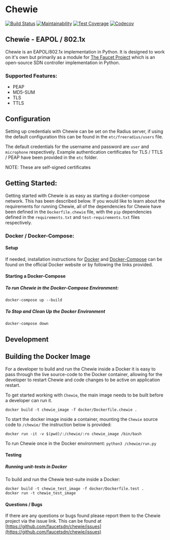 # Chewie

[![Build Status](https://travis-ci.com/faucetsdn/chewie.svg?branch=master)](https://travis-ci.com/faucetsdn/chewie)
[![Maintainability](https://api.codeclimate.com/v1/badges/66b6e93ba93b6ac56d17/maintainability)](https://codeclimate.com/github/faucetsdn/chewie/maintainability)
[![Test Coverage](https://api.codeclimate.com/v1/badges/66b6e93ba93b6ac56d17/test_coverage)](https://codeclimate.com/github/faucetsdn/chewie/test_coverage)
[![Codecov](https://codecov.io/gh/faucetsdn/chewie/branch/master/graph/badge.svg)](https://codecov.io/gh/faucetsdn/faucet)



## Chewie - EAPOL / 802.1x
Chewie is an EAPOL/802.1x implementation in Python.
It is designed to work on it's own but primarily as a module for [The Faucet Project](https://github.com/faucetsdn/faucet)
which is an open-source SDN controller implementation in Python.

### Supported Features:
* PEAP
* MD5-SUM   
* TLS
* TTLS

 
## Configuration
Setting up credentials with Chewie can be set on the Radius server, if using the default configuration this can be found
in the `etc/freeradius/users` file.

The default credentials for the username and password are `user` and `microphone` respectively.
Example authentication certificates for TLS / TTLS / PEAP have been provided in the `etc` folder. 

NOTE: These are self-signed certificates


## Getting Started:

Getting started with Chewie is as easy as starting a docker-compose network. This has been described below.
If you would like to learn about the requirements for running Chewie, all of the dependencies for Chewie have been 
defined in the `Dockerfile.chewie` file, with the `pip` dependencies defined in the `requirements.txt` and 
`test-requirements.txt` files respectively.

### Docker / Docker-Compose:

#### Setup

If needed, installation instructions for [Docker](https://store.docker.com/) and [Docker-Compose](https://docs.docker.com/compose/) can be
found on the official Docker website or by following the links provided.

#### Starting a Docker-Compose

##### To run Chewie in the Docker-Compose Environment:

`docker-compose up --build`

##### To Stop and Clean Up the Docker Environment

`docker-compose down`

## Development 

## Building the Docker Image

For a developer to build and run the Chewie inside a Docker it is easy to pass through the live source-code to the Docker 
container, allowing for the developer to restart Chewie and code changes to be active on application restart.

To get started working with `Chewie`, the main image needs to be built before a developer can run it.

`docker build -t chewie_image -f docker/Dockerfile.chewie .`

To start the docker image inside a container, mounting the `Chewie` source code to `/chewie/` the instruction below is provided:

`docker run -it -v $(pwd)/:/chewie/:ro chewie_image /bin/bash`

To run Chewie once in the Docker environment:
`python3 /chewie/run.py`

#### Testing

##### Running unit-tests in Docker 

To build and run the Chewie test-suite inside a Docker:

```
docker build -t chewie_test_image -f docker/Dockerfile.test .
docker run -t chewie_test_image
```


#### Questions / Bugs

If there are any questions or bugs found please report them to the Chewie project via the issue link.
This can be found at 
[https://github.com/faucetsdn/chewie/issues](https://github.com/faucetsdn/chewie/issues)


